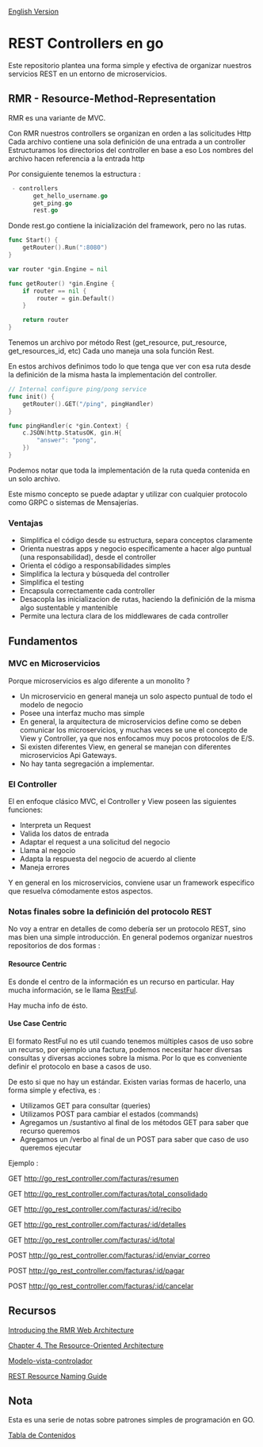 [English Version](README_en.md)

# REST Controllers en go

Este repositorio plantea una forma simple y efectiva de organizar nuestros servicios REST en un entorno de microservicios.

## RMR - Resource-Method-Representation

RMR es una variante de MVC.

Con RMR nuestros controllers se organizan en orden a las solicitudes Http
Cada archivo contiene una sola definición de una entrada a un controller
Estructuramos los directorios del controller en base a eso
Los nombres del archivo hacen referencia a la entrada http

Por consiguiente tenemos la estructura :

```go
 - controllers
       get_hello_username.go
       get_ping.go
       rest.go
```

Donde rest.go contiene la inicialización del framework, pero no las rutas.

```go
func Start() {
	getRouter().Run(":8080")
}

var router *gin.Engine = nil

func getRouter() *gin.Engine {
	if router == nil {
		router = gin.Default()
	}

	return router
}
```

Tenemos un archivo por método Rest (get_resource, put_resource, get_resources_id, etc) Cada uno maneja una sola función Rest.

En estos archivos definimos todo lo que tenga que ver con esa ruta desde la definición de la misma hasta la implementación del controller.

```go
// Internal configure ping/pong service
func init() {
	getRouter().GET("/ping", pingHandler)
}

func pingHandler(c *gin.Context) {
	c.JSON(http.StatusOK, gin.H{
		"answer": "pong",
	})
}
```

Podemos notar que toda la implementación de la ruta queda contenida en un solo archivo.

Este mismo concepto se puede adaptar y utilizar con cualquier protocolo como GRPC o sistemas de Mensajerías.

### Ventajas

- Simplifica el código desde su estructura, separa conceptos claramente
- Orienta nuestras apps y negocio específicamente a hacer algo puntual (una responsabilidad), desde el controller
- Orienta el código a responsabilidades simples
- Simplifica la lectura y búsqueda del controller
- Simplifica el testing
- Encapsula correctamente cada controller
- Desacopla las inicializacion de rutas, haciendo la definición de la misma algo sustentable y mantenible
- Permite una lectura clara de los middlewares de cada controller

## Fundamentos

### MVC en Microservicios

Porque microservicios es algo diferente a un monolito ?

- Un microservicio en general maneja un solo aspecto puntual de todo el modelo de negocio
- Posee una interfaz mucho mas simple
- En general, la arquitectura de microservicios define como se deben comunicar los microservicios, y muchas veces se une el concepto de View y Controller, ya que nos enfocamos muy pocos protocolos de E/S.
- Si existen diferentes View, en general se manejan con diferentes microservicios Api Gateways.
- No hay tanta segregación a implementar.

### El Controller

El en enfoque clásico MVC, el Controller y View poseen las siguientes funciones:

- Interpreta un Request
- Valida los datos de entrada
- Adaptar el request a una solicitud del negocio
- Llama al negocio
- Adapta la respuesta del negocio de acuerdo al cliente
- Maneja errores

Y en general en los microservicios, conviene usar un framework especifico que resuelva cómodamente estos aspectos.

### Notas finales sobre la definición del protocolo REST

No voy a entrar en detalles de como debería ser un protocolo REST, sino mas bien una simple introducción. En general podemos organizar nuestros repositorios de dos formas :

#### Resource Centric

Es donde el centro de la información es un recurso en particular. Hay mucha información, se le llama [RestFul](https://en.wikipedia.org/wiki/Representational_state_transfer).

Hay mucha info de ésto.

#### Use Case Centric

El formato RestFul no es util cuando tenemos múltiples casos de uso sobre un recurso, por ejemplo una factura, podemos necesitar hacer diversas consultas y diversas acciones sobre la misma. Por lo que es conveniente definir el protocolo en base a casos de uso.

De esto si que no hay un estándar. Existen varias formas de hacerlo, una forma simple y efectiva, es :

- Utilizamos GET para consultar (queries)
- Utilizamos POST para cambiar el estados (commands)
- Agregamos un /sustantivo al final de los métodos GET para saber que recurso queremos
- Agregamos un /verbo al final de un POST para saber que caso de uso queremos ejecutar

Ejemplo :

GET http://go_rest_controller.com/facturas/resumen

GET http://go_rest_controller.com/facturas/total_consolidado

GET http://go_rest_controller.com/facturas/:id/recibo

GET http://go_rest_controller.com/facturas/:id/detalles

GET http://go_rest_controller.com/facturas/:id/total

POST http://go_rest_controller.com/facturas/:id/enviar_correo

POST http://go_rest_controller.com/facturas/:id/pagar

POST http://go_rest_controller.com/facturas/:id/cancelar

## Recursos

[Introducing the RMR Web Architecture](https://www.peej.co.uk/articles/rmr-architecture.html)

[Chapter 4. The Resource-Oriented Architecture](https://www.oreilly.com/library/view/restful-web-services/9780596529260/ch04.html)

[Modelo-vista-controlador](https://es.wikipedia.org/wiki/Modelo%E2%80%93vista%E2%80%93controlador)

[REST Resource Naming Guide](https://restfulapi.net/resource-naming/)

## Nota

Esta es una serie de notas sobre patrones simples de programación en GO.

[Tabla de Contenidos](https://github.com/nmarsollier/go_index/blob/main/README.md)
